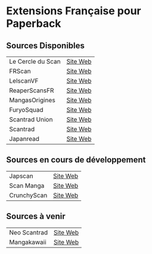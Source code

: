 # Extensions Française pour Paperback 

## Sources Disponibles

|                   |                  |
| ---               | ---              |
| Le Cercle du Scan | [Site Web](https://lel.lecercleduscan.com/) |
| FRScan            | [Site Web](https://frscan.cc/) |
| LelscanVF         | [Site Web](https://lelscanvf.com/) |
| ReaperScansFR     | [Site Web](https://reaperscans.fr/) |
| MangasOrigines    | [Site Web](https://mangas-origines.fr/) |
| FuryoSquad        | [Site Web](https://furyosquad.com/) |
| Scantrad Union    | [Site Web](https://scantrad-union.com/) |
| Scantrad          | [Site Web](https://scantrad.net/) |
| Japanread         | [Site Web](https://www.japanread.cc/) |

## Sources en cours de développement

|                   |                  |
| ---               | ---              |
| Japscan           | [Site Web](https://japscan.ws/) | *
| Scan Manga        | [Site Web](https://www.scan-manga.com/) | *
| CrunchyScan       | [Site Web](https://crunchyscan.fr/) | *

## Sources à venir

|                   |                  |
| ---               | ---              |
| Neo Scantrad      | [Site Web](https://neo-scantrad.xyz/) |
| Mangakawaii       | [Site Web](https://www.mangakawaii.net/) | *

